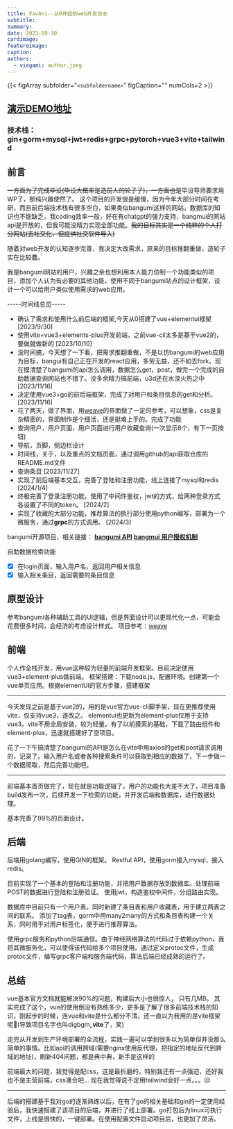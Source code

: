 ```yaml
---
title: FavAni--从0开始的web开发日志
subtitle: 
summary:
date: 2023-09-30
cardimage: 
featureimage: 
caption: 
authors:
  - viogami: author.jpeg
---
```

{{< figArray subfolder="`<subfoldername>`" figCaption="" numCols=2 >}}

## [演示DEMO地址](http://fa.viogami.me/)

### 技术栈：gin+gorm+mysql+jwt+redis+grpc+pytorch+vue3+vite+tailwind

<!--more-->

## 前言

~~一方面为了完成毕设(毕设大概率是造前人的轮子了)，一方面也是~~毕设导师要求用WP了，那纯兴趣使然了。
这个项目的开发很是缓慢，因为今年大部分时间在考研，而且前后端技术栈有很多空白，如果类似bangumi这样的网站，数据库的知识也不能缺乏。我coding效率一般，好在有chatgpt的强力支持，bangmui的网站api是开放的，但我可能没精力实现全部功能。~~我的目标其实是一个纯粹的个人打分网站(去社交化，但提供社交软件导入)~~

随着对web开发的认知逐步完善，我决定大改需求，原来的目标推翻重做，造轮子实在比较蠢。

我是bangumi网站的用户，兴趣之余也想利用本人能力仿制一个功能类似的项目，添加个人认为有必要的其他功能，使用不同于bangumi站点的设计框架，设计一个可以给用户类似使用需求的web应用。

-----时间线总览-----

- 确认了需求和使用什么前后端的框架,今天从0搭建了vue+elementui框架 [2023/9/30]
- 使用vite+vue3+elements-plus开发前端，之前vue-cil太多是基于vue2的，要做就做新的
  [2023/10/10]
- 没时间搞，今天想了一下看，把需求推翻重做，不是以仿bangumi的web应用为目标，bangui有自己正在开发的react应用，多劳无益，还不如去fork。现在摸清楚了bangumi的api怎么调用，数据怎么get，post，做完一个完成的自助数据查询网站也不错了。没多余精力搞前端，u3d还在水深火热之中[2023/11/16]
- 决定使用vue3+go的前后端框架，完成了对用户和条目信息的get和分析。
  [2023/11/16]
- 花了两天，做了界面，用[weave][3]的界面做了一定的参考，可以想象，css是复杂精密的，界面制作是个细活，还是挺难上手的。完成了功能
- 查询用户，用户页面，用户页面进行用户收藏查询(一次显示8个，有下一页按钮)
- 导航，页脚，侧边栏设计
- 时间线，关于，以及重点的文档页面，通过调用github的api获取仓库的README.md文件
- 查询条目
  [2023/11/27]
- 实现了前后端基本交互，完善了登陆和注册功能，线上连接了mysql和redis
  [2024/1/4]
- 终极完善了登录注册功能，使用了中间件鉴权，jwt的方式，给两种登录方式各设置了不同的token。
  [2024/2]
- 实现了收藏的大部分功能，推荐算法的执行部分使用python编写，部署为一个微服务，通过**grpc**的方式调用。
  [2024/3]

bangumi开源项目，相关链接：
**[bangumi API][4]**
**[bangmui 用户授权机制][5]**

自助数据检索功能

- [X] 在login页面，输入用户名，返回用户相关信息
- [X] 输入相关条目，返回需要的条目信息

## 原型设计

参考bangumi各种辅助工具的UI逻辑，但是界面设计可以更现代化一点，可能会花费很多时间，会经济的考虑设计样式。
项目参考：[weave][6]

## 前端

个人作全栈开发，用vue这种较为轻量的前端开发框架。目前决定使用vue3+element-plus做前端。
框架搭建：下载node.js，配置环境。创建第一个vue单页应用。根据elementUI的官方步骤，搭建框架

---

今天发现之前是基于vue2的，用的是vue官方vue-cli脚手架，现在更推荐使用vite，仅支持vue3，遂改之。
elementui也更新为element-plus仅用于支持vue3。vite不用全局安装，较为轻量。有了以前摸索的基础，下载了路由组件和element-plus，迅速就搭建好了空项目。

花了一下午搞清楚了bangumi的API是怎么在vite中用axios的get和post请求调用的，记录了。输入用户名或者各种搜索条件可以获取到相应的数据了，下一步做一个数据爬取，然后完善功能吧。

---

前端基本首页做完了，现在就是功能逻辑了，用户的功能也大差不大了，项目准备build发布一次，后续开发一下检索的功能，并开发后端和数据库，进行数据处理。

基本完善了99%的页面设计。

## 后端

后端用golang编写，使用GIN的框架。
Restful API，使用gorm接入mysql，接入redis。

目前实现了一个基本的登陆和注册功能，并把用户数据存放到数据库。处理前端POST的数据进行登陆和注册验证。
使用jwt，构造鉴权中间件，分组路由实现。

数据库中目前只有一个用户表。同时新建了条目表和用户收藏表，用于建立两表之间的联系。
添加了tag表，gorm中用many2many的方式和条目表构建一个关系，同时用于对用户标签化，便于进行推荐算法。

使用grpc服务和python后端通信。由于神经网络算法的代码过于依赖python，我将其微服务化，可以使得该代码给多个项目使用。通过定义protoc文件，生成protoc文件，编写grpc客户端和服务端代码，算法后端已经成熟的运行了。

## 总结

vue基本官方文档就能解决90%的问题，构建后大小也很惊人， 只有几MB。
其实完成了这个，vue的使用倒没有熟练多少，更多是了解了很多前端技术栈的知识，刚起步的时候，连vue和vite是什么都分不清，还一直以为我用的是vite框架呢🤣(导致项目名字也叫digbgm_**vite**了，笑)

走完从开发到生产环境部署的全流程，实践一遍可以学到很多以为简单但并没那么简单的事情。比如api的调用跨域(需要nginx使用反代理，把指定的地址反代到跨域的地址)，刷新404问题，都是典中典，新手是这样的

前端最大的问题，我觉得是配css，这是最折磨的，特别我还有一点强迫，还好我也不是主营前端，css凑合吧…
现在我觉得说不定用tailwind会好一点。。。😥

---

后端的搭建基于我对go的逐渐熟练以后，在有了go的相关基础和gin的一定使用经验后，我快速搭建了该项目的后端，并进行了线上部署。go打包后为linux可执行文件，上线是很快的，一键部署。在使用配置文件启动项目后，也更加了灵活。

  [3]: https://github.com/qingwave/weave
  [4]: https://bangumi.github.io/api/#/
  [5]: https://github.com/bangumi/api/blob/master/docs-raw/How-to-Auth.md
  [6]: https://github.com/qingwave/weave
